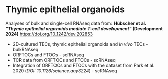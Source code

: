 # Thymic epithelial organoids

Analyses of bulk and single-cell RNAseq data from: 
**Hübscher et al.** **_"Thymic epithelial organoids mediate T-cell development"_ (Development 2024)** 
https://doi.org/10.1242/dev.202853

+ 2D-cultured TECs, thymic epithelial organoids and _In vivo_ TECs - bulkRNAseq
+ ORFTOCs and FTOCs - scRNAseq
+ TCR data from ORFTOCs and FTOCs - scRNAseq
+ Integration of ORFTOCs and FTOCs with the dataset from Park et al. 2020  (_DOI: 10.1126/science.aay3224_) - scRNAseq
